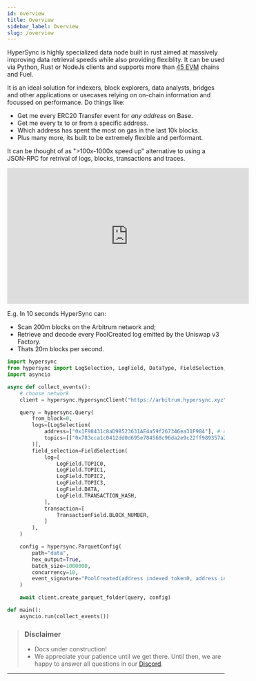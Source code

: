 ```yaml
---
id: overview
title: Overview
sidebar_label: Overview
slug: /overview
---
```


<!-- TODO-update: num of chains needs to be updated regularily -->

HyperSync is highly specialized data node built in rust aimed at massively improving data retrieval speeds while also providing flexiblity. It can be used via Python, Rust or NodeJs clients and supports more than [45 EVM](/docs/HyperIndex/hypersync) chains and Fuel.

It is an ideal solution for indexers, block explorers, data analysts, bridges and other applications or usecases relying on on-chain information and focussed on performance. Do things like:

- Get me every ERC20 Transfer event for _any address_ on Base.
- Get me every tx to or from a specific address.
- Which address has spent the most on gas in the last 10k blocks.
- Plus many more, its built to be extremely flexible and performant.

It can be thought of as ">100x-1000x speed up" alternative to using a JSON-RPC for retrival of logs, blocks, transactions and traces.

<iframe width="560" height="315" src="https://www.youtube.com/embed/iu_469ELotw" title="YouTube video player" frameborder="0" allow="accelerometer; autoplay; clipboard-write; encrypted-media; gyroscope; picture-in-picture" allowfullscreen></iframe>

E.g. In 10 seconds HyperSync can:

- Scan 200m blocks on the Arbitrum network and;
- Retrieve and decode every PoolCreated log emitted by the Uniswap v3 Factory.
- Thats 20m blocks per second.

```python
import hypersync
from hypersync import LogSelection, LogField, DataType, FieldSelection, ColumnMapping, TransactionField
import asyncio

async def collect_events():
    # choose network
    client = hypersync.HypersyncClient("https://arbitrum.hypersync.xyz")

    query = hypersync.Query(
        from_block=0,
        logs=[LogSelection(
            address=["0x1F98431c8aD98523631AE4a59f267346ea31F984"], # uniswap factory
            topics=[["0x783cca1c0412dd0d695e784568c96da2e9c22ff989357a2e8b1d9b2b4e6b7118"]], # PoolCreated log
        )],
        field_selection=FieldSelection(
            log=[
                LogField.TOPIC0,
                LogField.TOPIC1,
                LogField.TOPIC2,
                LogField.TOPIC3,
                LogField.DATA,
                LogField.TRANSACTION_HASH,
            ],
            transaction=[
                TransactionField.BLOCK_NUMBER,
            ]
        ),
    )

    config = hypersync.ParquetConfig(
        path="data",
        hex_output=True,
        batch_size=1000000,
        concurrency=10,
        event_signature="PoolCreated(address indexed token0, address indexed token1, uint24 indexed fee, int24 tickSpacing, address pool)",
    )

    await client.create_parquet_folder(query, config)

def main():
    asyncio.run(collect_events())
```

> ### Disclaimer
>
> - Docs under construction!
> - We appreciate your patience until we get there. Until then, we are happy to answer all questions in our [Discord](https://discord.gg/Q9qt8gZ2fX).

---
